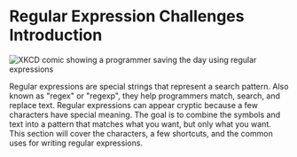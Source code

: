 # Regular Expression Challenges Introduction

![XKCD comic showing a programmer saving the day using regular expressions](https://imgs.xkcd.com/comics/regular_expressions.png)

Regular expressions are special strings that represent a search pattern. Also known as "regex" or "regexp", they help programmers match, search, and replace text. Regular expressions can appear cryptic because a few characters have special meaning. The goal is to combine the symbols and text into a pattern that matches what you want, but only what you want. This section will cover the characters, a few shortcuts, and the common uses for writing regular expressions.


